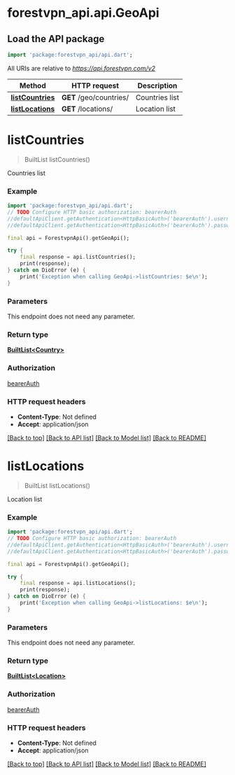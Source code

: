# forestvpn_api.api.GeoApi

## Load the API package
```dart
import 'package:forestvpn_api/api.dart';
```

All URIs are relative to *https://api.forestvpn.com/v2*

Method | HTTP request | Description
------------- | ------------- | -------------
[**listCountries**](GeoApi.md#listcountries) | **GET** /geo/countries/ | Countries list
[**listLocations**](GeoApi.md#listlocations) | **GET** /locations/ | Location list


# **listCountries**
> BuiltList<Country> listCountries()

Countries list

### Example
```dart
import 'package:forestvpn_api/api.dart';
// TODO Configure HTTP basic authorization: bearerAuth
//defaultApiClient.getAuthentication<HttpBasicAuth>('bearerAuth').username = 'YOUR_USERNAME'
//defaultApiClient.getAuthentication<HttpBasicAuth>('bearerAuth').password = 'YOUR_PASSWORD';

final api = ForestvpnApi().getGeoApi();

try {
    final response = api.listCountries();
    print(response);
} catch on DioError (e) {
    print('Exception when calling GeoApi->listCountries: $e\n');
}
```

### Parameters
This endpoint does not need any parameter.

### Return type

[**BuiltList&lt;Country&gt;**](Country.md)

### Authorization

[bearerAuth](../README.md#bearerAuth)

### HTTP request headers

 - **Content-Type**: Not defined
 - **Accept**: application/json

[[Back to top]](#) [[Back to API list]](../README.md#documentation-for-api-endpoints) [[Back to Model list]](../README.md#documentation-for-models) [[Back to README]](../README.md)

# **listLocations**
> BuiltList<Location> listLocations()

Location list

### Example
```dart
import 'package:forestvpn_api/api.dart';
// TODO Configure HTTP basic authorization: bearerAuth
//defaultApiClient.getAuthentication<HttpBasicAuth>('bearerAuth').username = 'YOUR_USERNAME'
//defaultApiClient.getAuthentication<HttpBasicAuth>('bearerAuth').password = 'YOUR_PASSWORD';

final api = ForestvpnApi().getGeoApi();

try {
    final response = api.listLocations();
    print(response);
} catch on DioError (e) {
    print('Exception when calling GeoApi->listLocations: $e\n');
}
```

### Parameters
This endpoint does not need any parameter.

### Return type

[**BuiltList&lt;Location&gt;**](Location.md)

### Authorization

[bearerAuth](../README.md#bearerAuth)

### HTTP request headers

 - **Content-Type**: Not defined
 - **Accept**: application/json

[[Back to top]](#) [[Back to API list]](../README.md#documentation-for-api-endpoints) [[Back to Model list]](../README.md#documentation-for-models) [[Back to README]](../README.md)

